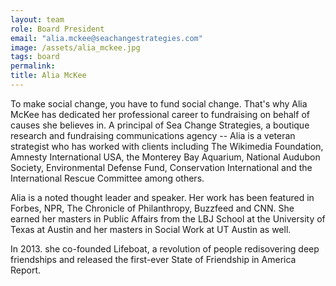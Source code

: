 ```yaml
---
layout: team
role: Board President
email: "alia.mckee@seachangestrategies.com"
image: /assets/alia_mckee.jpg
tags: board
permalink:
title: Alia McKee
---
```


To make social change, you have to fund social change. That's why Alia McKee has dedicated her professional career to fundraising on behalf of causes she believes in. A principal of Sea Change Strategies, a boutique research and fundraising communications agency -- Alia is a veteran strategist who has worked with clients including The Wikimedia Foundation, Amnesty International USA, the Monterey Bay Aquarium, National Audubon Society, Environmental Defense Fund, Conservation International and the International Rescue Committee among others.

Alia is a noted thought leader and speaker. Her work has been featured in Forbes, NPR, The Chronicle of Philanthropy, Buzzfeed and CNN. She earned her masters in Public Affairs from the LBJ School at the University of Texas at Austin and her masters in Social Work at UT Austin as well.

In 2013. she co-founded Lifeboat, a revolution of people redisovering deep friendships and released the first-ever State of Friendship in America Report.
